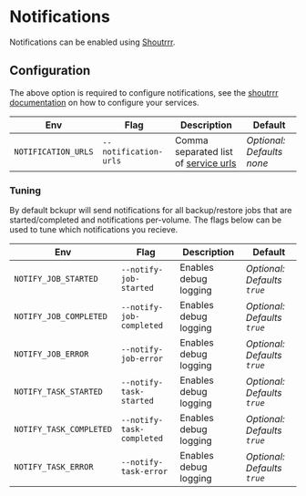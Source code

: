 # Notifications

Notifications can be enabled using [Shoutrrr](https://containrrr.dev/shoutrrr).

## Configuration

The above option is required to configure notifications, see the [shoutrrr documentation](https://containrrr.dev/shoutrrr/latest/services/overview/) on how to configure your services.

|Env|Flag|Description|Default|
|-|-|-|-|
|`NOTIFICATION_URLS`|`--notification-urls`|Comma separated list of [service urls](https://containrrr.dev/shoutrrr/latest/services/overview/)|_Optional: Defaults none_|

### Tuning

By default bckupr will send notifications for all backup/restore jobs that are started/completed and notifications per-volume. The flags below can be used to tune which notifications you recieve.

|Env|Flag|Description|Default|
|-|-|-|-|
|`NOTIFY_JOB_STARTED`|`--notify-job-started`|Enables debug logging|_Optional: Defaults `true`_|
|`NOTIFY_JOB_COMPLETED`|`--notify-job-completed`|Enables debug logging|_Optional: Defaults `true`_|
|`NOTIFY_JOB_ERROR`|`--notify-job-error`|Enables debug logging|_Optional: Defaults `true`_|
|`NOTIFY_TASK_STARTED`|`--notify-task-started`|Enables debug logging|_Optional: Defaults `true`_|
|`NOTIFY_TASK_COMPLETED`|`--notify-task-completed`|Enables debug logging|_Optional: Defaults `true`_|
|`NOTIFY_TASK_ERROR`|`--notify-task-error`|Enables debug logging|_Optional: Defaults `true`_|
